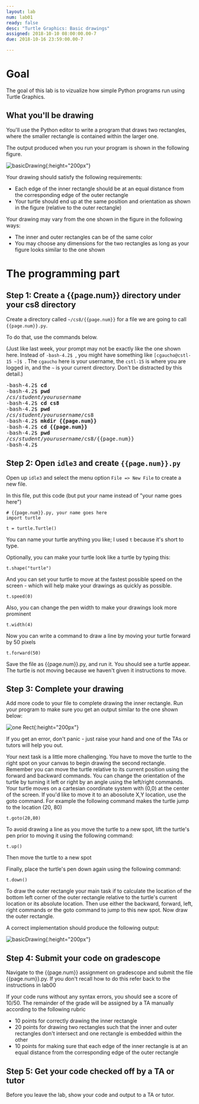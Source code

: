 ```yaml
---
layout: lab
num: lab01
ready: false
desc: "Turtle Graphics: Basic drawings"
assigned: 2018-10-10 08:00:00.00-7
due: 2018-10-16 23:59:00.00-7

---
```



Goal
====

The goal of this lab is to vizualize how simple Python programs run using Turtle Graphics.


What you'll be drawing
----------------------

You'll use the Python editor to write a program that draws two rectangles, where the smaller rectangle is contained within the larger one. 

The output produced when you run your program is shown in the following figure.

![basicDrawing](basicRect.png){:height="200px"}

Your drawing should satisfy the following requirements:

* Each edge of the inner rectangle should be at an equal distance from the corresponding edge of the outer rectangle
* Your turtle should end up at the same position and orientation as shown in the figure (relative to the outer rectangle)

Your drawing may vary from the one shown in the figure in the following ways:

* The inner and outer rectangles can be of the same color
* You may choose any dimensions for the two rectangles as long as your figure looks similar to the one shown

# The programming part

## Step 1: Create a {{page.num}} directory under your cs8 directory

Create a directory called `~/cs8/{{page.num}}` for a file
we are going to call `{{page.num}}.py`.

To do that, use the commands below.

(Just like last week, your prompt may not be exactly like the one shown here.  Instead of `-bash-4.2$ `, you might have something like `[cgaucho@cstl-15 ~]$ `.    The `cgaucho` here is your username, the `cstl-15` is where you are logged in, and the `~` is your current directory.    Don't be distracted by this detail.)


<pre>-bash-4.2$ <strong>cd</strong>
-bash-4.2$ <strong>pwd</strong>
/<em>cs</em>/<em>student</em>/<em>yourusername</em>
-bash-4.2$ <strong>cd cs8</strong>
-bash-4.2$ <strong>pwd</strong>
/<em>cs</em>/<em>student</em>/<em>yourusername</em>/cs8
-bash-4.2$ <strong>mkdir {{page.num}}</strong>
-bash-4.2$ <strong>cd {{page.num}}</strong>
-bash-4.2$ <strong>pwd</strong>
/<em>cs</em>/<em>student</em>/<em>yourusername</em>/cs8/{{page.num}}
-bash-4.2$
</pre>

## Step 2: Open `idle3` and create `{{page.num}}.py`

Open up `idle3` and select the menu option `File => New File` to create a new file.

In this file, put this code (but put your name instead of "your name goes here")

```
# {{page.num}}.py, your name goes here
import turtle

t = turtle.Turtle()

```

You can name your turtle anything you like; I used `t` because it's short to type.

Optionally, you can make your turtle look like a turtle by typing this:

```
t.shape("turtle")
```

And you can set your turtle to move at the fastest possible speed on the screen - which will help make your drawings as quickly as possible.

```
t.speed(0)
```
Also, you can change the pen width to make your drawings look more prominent

```
t.width(4)
```
Now you can write a command to draw a line by moving your turtle forward by 50 pixels

```
t.forward(50)
```

Save the file as {{page.num}}.py, and run it.   You should see a turtle appear. The turtle is not moving because we haven't given it instructions to move. 


## Step 3: Complete your drawing

Add more code to your file to complete drawing the inner rectangle. Run your program to make sure you get an output similar to the one shown below:

![one Rect](oneRect.PNG){:height="200px"}

If you get an error, don't panic - just raise your hand and one of the TAs or tutors will help you out.

Your next task is a little more challenging. You have to move the turtle to the right spot on your canvas to begin drawing the second rectangle. Remember you can move the turtle relative to its current position using the forward and backward commands. You can change the orientation of the turtle by turning it left or right by an angle using the left/right commands. Your turtle moves on a cartesian coordinate system with (0,0) at the center of the screen. If you'd like to move it to an abosolute X,Y location, use the goto command. For example the following command makes the turtle jump to the location (20, 80)

```
t.goto(20,80)
```

To avoid drawing a line as you move the turtle to a new spot, lift the turtle's pen prior to moving it using the following command:

```
t.up()
```

Then move the turtle to a new spot

Finally, place the turtle's pen down again using the following command:

```
t.down()
```

To draw the outer rectangle your main task if to calculate the location of the bottom left corner of the outer rectangle relative to the turtle's current location or its absolute location. Then use either the backward, forward, left, right commands or the goto command to jump to this new spot. Now draw the outer rectangle. 

A correct implementation should produce the following output:

![basicDrawing](basicRect.PNG){:height="200px"}

## Step 4: Submit your code on gradescope

Navigate to the {{page.num}} assignment on gradescope and submit the file {{page.num}}.py. If you don't recall how to do this refer back to the instructions in lab00

If your code runs without any syntax errors, you should see a score of 10/50. The remainder of the grade will be assigned by a TA manually according to the following rubric

* 10 points for correctly drawing the inner rectangle
* 20 points for drawing two rectangles such that the inner and outer rectangles don't intersect and one rectangle is embedded within the other
* 10 points for making sure that each edge of the inner rectangle is at an equal distance from the corresponding edge of the outer rectangle


## Step 5: Get your code checked off by a TA or tutor

Before you leave the lab, show your code and  output to a TA or tutor.



